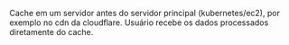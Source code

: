 Cache em um servidor antes do servidor principal (kubernetes/ec2), por exemplo no cdn da cloudflare. Usuário recebe os dados processados diretamente do cache.